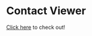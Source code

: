<h1>Contact Viewer</h1>

<a href="https://uday-2997.github.io/formWithConatcts/" target=_blank>Click here</a> to check out!
